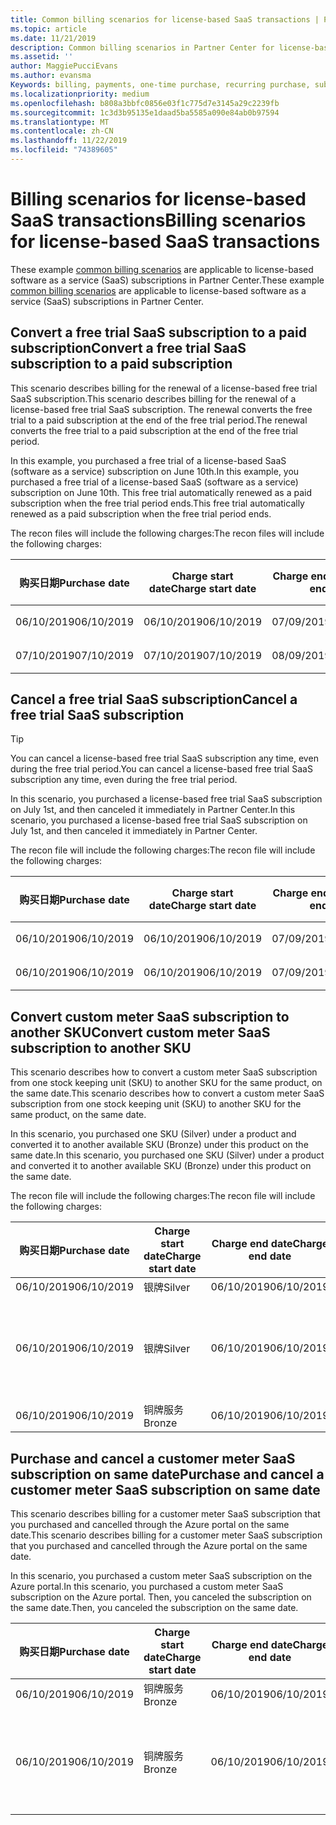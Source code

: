 ```yaml
---
title: Common billing scenarios for license-based SaaS transactions | Partner Center
ms.topic: article
ms.date: 11/21/2019
description: Common billing scenarios in Partner Center for license-based SaaS transactions.
ms.assetid: ''
author: MaggiePucciEvans
ms.author: evansma
Keywords: billing, payments, one-time purchase, recurring purchase, subscriptions, seats
ms.localizationpriority: medium
ms.openlocfilehash: b808a3bbfc0856e03f1c775d7e3145a29c2239fb
ms.sourcegitcommit: 1c3d3b95135e1daad5ba5585a090e84ab0b97594
ms.translationtype: MT
ms.contentlocale: zh-CN
ms.lasthandoff: 11/22/2019
ms.locfileid: "74389605"
---
```

# <a name="billing-scenarios-for-license-based-saas-transactions"></a><span data-ttu-id="68f94-104">Billing scenarios for license-based SaaS transactions</span><span class="sxs-lookup"><span data-stu-id="68f94-104">Billing scenarios for license-based SaaS transactions</span></span>

<span data-ttu-id="68f94-105">These example [common billing scenarios](common-billing-scenarios.md) are applicable to license-based software as a service (SaaS) subscriptions in Partner Center.</span><span class="sxs-lookup"><span data-stu-id="68f94-105">These example [common billing scenarios](common-billing-scenarios.md) are applicable to license-based software as a service (SaaS) subscriptions in Partner Center.</span></span>

## <a name="convert-a-free-trial-saas-subscription-to-a-paid-subscription"></a><span data-ttu-id="68f94-106">Convert a free trial SaaS subscription to a paid subscription</span><span class="sxs-lookup"><span data-stu-id="68f94-106">Convert a free trial SaaS subscription to a paid subscription</span></span>

<span data-ttu-id="68f94-107">This scenario describes billing for the renewal of a license-based free trial SaaS subscription.</span><span class="sxs-lookup"><span data-stu-id="68f94-107">This scenario describes billing for the renewal of a license-based free trial SaaS subscription.</span></span> <span data-ttu-id="68f94-108">The renewal converts the free trial to a paid subscription at the end of the free trial period.</span><span class="sxs-lookup"><span data-stu-id="68f94-108">The renewal converts the free trial to a paid subscription at the end of the free trial period.</span></span>

<span data-ttu-id="68f94-109">In this example, you purchased a free trial of a license-based SaaS (software as a service) subscription on June 10th.</span><span class="sxs-lookup"><span data-stu-id="68f94-109">In this example, you purchased a free trial of a license-based SaaS (software as a service) subscription on June 10th.</span></span> <span data-ttu-id="68f94-110">This free trial automatically renewed as a paid subscription when the free trial period ends.</span><span class="sxs-lookup"><span data-stu-id="68f94-110">This free trial automatically renewed as a paid subscription when the free trial period ends.</span></span>

<span data-ttu-id="68f94-111">The recon files will include the following charges:</span><span class="sxs-lookup"><span data-stu-id="68f94-111">The recon files will include the following charges:</span></span>

| <span data-ttu-id="68f94-112">购买日期</span><span class="sxs-lookup"><span data-stu-id="68f94-112">Purchase date</span></span> | <span data-ttu-id="68f94-113">Charge start date</span><span class="sxs-lookup"><span data-stu-id="68f94-113">Charge start date</span></span> | <span data-ttu-id="68f94-114">Charge end date</span><span class="sxs-lookup"><span data-stu-id="68f94-114">Charge end date</span></span> | <span data-ttu-id="68f94-115">单价</span><span class="sxs-lookup"><span data-stu-id="68f94-115">Unit price</span></span> | <span data-ttu-id="68f94-116">Unit quantity</span><span class="sxs-lookup"><span data-stu-id="68f94-116">Unit quantity</span></span> | <span data-ttu-id="68f94-117">Total amount</span><span class="sxs-lookup"><span data-stu-id="68f94-117">Total amount</span></span> | <span data-ttu-id="68f94-118">费用类型</span><span class="sxs-lookup"><span data-stu-id="68f94-118">Charge type</span></span> | <span data-ttu-id="68f94-119">Subscription description</span><span class="sxs-lookup"><span data-stu-id="68f94-119">Subscription description</span></span> |
| ------------- | ----------------- | --------------- | ---------- | ------------- | ------------ | ----------- | ----------------- |
| <span data-ttu-id="68f94-120">06/10/2019</span><span class="sxs-lookup"><span data-stu-id="68f94-120">06/10/2019</span></span> | <span data-ttu-id="68f94-121">06/10/2019</span><span class="sxs-lookup"><span data-stu-id="68f94-121">06/10/2019</span></span> | <span data-ttu-id="68f94-122">07/09/2019</span><span class="sxs-lookup"><span data-stu-id="68f94-122">07/09/2019</span></span> | <span data-ttu-id="68f94-123">0 美元</span><span class="sxs-lookup"><span data-stu-id="68f94-123">$0</span></span> | <span data-ttu-id="68f94-124">1</span><span class="sxs-lookup"><span data-stu-id="68f94-124">1</span></span> | <span data-ttu-id="68f94-125">0 美元</span><span class="sxs-lookup"><span data-stu-id="68f94-125">$0</span></span> | <span data-ttu-id="68f94-126">新</span><span class="sxs-lookup"><span data-stu-id="68f94-126">New</span></span> | <span data-ttu-id="68f94-127">免费试用</span><span class="sxs-lookup"><span data-stu-id="68f94-127">Free trial</span></span> |
| <span data-ttu-id="68f94-128">07/10/2019</span><span class="sxs-lookup"><span data-stu-id="68f94-128">07/10/2019</span></span> | <span data-ttu-id="68f94-129">07/10/2019</span><span class="sxs-lookup"><span data-stu-id="68f94-129">07/10/2019</span></span> | <span data-ttu-id="68f94-130">08/09/2019</span><span class="sxs-lookup"><span data-stu-id="68f94-130">08/09/2019</span></span> | <span data-ttu-id="68f94-131">2 美元</span><span class="sxs-lookup"><span data-stu-id="68f94-131">$2</span></span> | <span data-ttu-id="68f94-132">1</span><span class="sxs-lookup"><span data-stu-id="68f94-132">1</span></span> | <span data-ttu-id="68f94-133">2 美元</span><span class="sxs-lookup"><span data-stu-id="68f94-133">$2</span></span> | <span data-ttu-id="68f94-134">“续订”</span><span class="sxs-lookup"><span data-stu-id="68f94-134">Renew</span></span> | <span data-ttu-id="68f94-135">Paid subscription</span><span class="sxs-lookup"><span data-stu-id="68f94-135">Paid subscription</span></span> |

## <a name="cancel-a-free-trial-saas-subscription"></a><span data-ttu-id="68f94-136">Cancel a free trial SaaS subscription</span><span class="sxs-lookup"><span data-stu-id="68f94-136">Cancel a free trial SaaS subscription</span></span>

> [!TIP]
> <span data-ttu-id="68f94-137">You can cancel a license-based free trial SaaS subscription any time, even during the free trial period.</span><span class="sxs-lookup"><span data-stu-id="68f94-137">You can cancel a license-based free trial SaaS subscription any time, even during the free trial period.</span></span>

<span data-ttu-id="68f94-138">In this scenario, you purchased a license-based free trial SaaS subscription on July 1st, and then canceled it immediately in Partner Center.</span><span class="sxs-lookup"><span data-stu-id="68f94-138">In this scenario, you purchased a license-based free trial SaaS subscription on July 1st, and then canceled it immediately in Partner Center.</span></span> 

<span data-ttu-id="68f94-139">The recon file will include the following charges:</span><span class="sxs-lookup"><span data-stu-id="68f94-139">The recon file will include the following charges:</span></span>

| <span data-ttu-id="68f94-140">购买日期</span><span class="sxs-lookup"><span data-stu-id="68f94-140">Purchase date</span></span> | <span data-ttu-id="68f94-141">Charge start date</span><span class="sxs-lookup"><span data-stu-id="68f94-141">Charge start date</span></span> | <span data-ttu-id="68f94-142">Charge end date</span><span class="sxs-lookup"><span data-stu-id="68f94-142">Charge end date</span></span> | <span data-ttu-id="68f94-143">单价</span><span class="sxs-lookup"><span data-stu-id="68f94-143">Unit price</span></span> | <span data-ttu-id="68f94-144">Unit quantity</span><span class="sxs-lookup"><span data-stu-id="68f94-144">Unit quantity</span></span> | <span data-ttu-id="68f94-145">Total amount</span><span class="sxs-lookup"><span data-stu-id="68f94-145">Total amount</span></span> | <span data-ttu-id="68f94-146">费用类型</span><span class="sxs-lookup"><span data-stu-id="68f94-146">Charge type</span></span> | <span data-ttu-id="68f94-147">Subscription description</span><span class="sxs-lookup"><span data-stu-id="68f94-147">Subscription description</span></span> |
| ------------- | ----------------- | --------------- | ---------- | ------------- | ------------ | ----------- | ----------------- |
| <span data-ttu-id="68f94-148">06/10/2019</span><span class="sxs-lookup"><span data-stu-id="68f94-148">06/10/2019</span></span> | <span data-ttu-id="68f94-149">06/10/2019</span><span class="sxs-lookup"><span data-stu-id="68f94-149">06/10/2019</span></span> | <span data-ttu-id="68f94-150">07/09/2019</span><span class="sxs-lookup"><span data-stu-id="68f94-150">07/09/2019</span></span> | <span data-ttu-id="68f94-151">0 美元</span><span class="sxs-lookup"><span data-stu-id="68f94-151">$0</span></span> | <span data-ttu-id="68f94-152">11</span><span class="sxs-lookup"><span data-stu-id="68f94-152">11</span></span> | <span data-ttu-id="68f94-153">0 美元</span><span class="sxs-lookup"><span data-stu-id="68f94-153">$0</span></span> | <span data-ttu-id="68f94-154">新</span><span class="sxs-lookup"><span data-stu-id="68f94-154">New</span></span> | <span data-ttu-id="68f94-155">免费试用</span><span class="sxs-lookup"><span data-stu-id="68f94-155">Free trial</span></span> |
| <span data-ttu-id="68f94-156">06/10/2019</span><span class="sxs-lookup"><span data-stu-id="68f94-156">06/10/2019</span></span> | <span data-ttu-id="68f94-157">06/10/2019</span><span class="sxs-lookup"><span data-stu-id="68f94-157">06/10/2019</span></span> | <span data-ttu-id="68f94-158">07/09/2019</span><span class="sxs-lookup"><span data-stu-id="68f94-158">07/09/2019</span></span> | <span data-ttu-id="68f94-159">0 美元</span><span class="sxs-lookup"><span data-stu-id="68f94-159">$0</span></span> | <span data-ttu-id="68f94-160">11</span><span class="sxs-lookup"><span data-stu-id="68f94-160">11</span></span> | <span data-ttu-id="68f94-161">0 美元</span><span class="sxs-lookup"><span data-stu-id="68f94-161">$0</span></span> | <span data-ttu-id="68f94-162">“取消”</span><span class="sxs-lookup"><span data-stu-id="68f94-162">Cancel</span></span> | <span data-ttu-id="68f94-163">免费试用</span><span class="sxs-lookup"><span data-stu-id="68f94-163">Free trial</span></span> |

## <a name="convert-custom-meter-saas-subscription-to-another-sku"></a><span data-ttu-id="68f94-164">Convert custom meter SaaS subscription to another SKU</span><span class="sxs-lookup"><span data-stu-id="68f94-164">Convert custom meter SaaS subscription to another SKU</span></span>

<span data-ttu-id="68f94-165">This scenario describes how to convert a custom meter SaaS subscription from one stock keeping unit (SKU) to another SKU for the same product, on the same date.</span><span class="sxs-lookup"><span data-stu-id="68f94-165">This scenario describes how to convert a custom meter SaaS subscription from one stock keeping unit (SKU) to another SKU for the same product, on the same date.</span></span>

<span data-ttu-id="68f94-166">In this scenario, you purchased one SKU (Silver) under a product and converted it to another available SKU (Bronze) under this product on the same date.</span><span class="sxs-lookup"><span data-stu-id="68f94-166">In this scenario, you purchased one SKU (Silver) under a product and converted it to another available SKU (Bronze) under this product on the same date.</span></span>

<span data-ttu-id="68f94-167">The recon file will include the following charges:</span><span class="sxs-lookup"><span data-stu-id="68f94-167">The recon file will include the following charges:</span></span>

| <span data-ttu-id="68f94-168">购买日期</span><span class="sxs-lookup"><span data-stu-id="68f94-168">Purchase date</span></span> | <span data-ttu-id="68f94-169">Charge start date</span><span class="sxs-lookup"><span data-stu-id="68f94-169">Charge start date</span></span> | <span data-ttu-id="68f94-170">Charge end date</span><span class="sxs-lookup"><span data-stu-id="68f94-170">Charge end date</span></span> | <span data-ttu-id="68f94-171">单价</span><span class="sxs-lookup"><span data-stu-id="68f94-171">Unit price</span></span> | <span data-ttu-id="68f94-172">Unit quantity</span><span class="sxs-lookup"><span data-stu-id="68f94-172">Unit quantity</span></span> | <span data-ttu-id="68f94-173">Total amount</span><span class="sxs-lookup"><span data-stu-id="68f94-173">Total amount</span></span> | <span data-ttu-id="68f94-174">费用类型</span><span class="sxs-lookup"><span data-stu-id="68f94-174">Charge type</span></span> | <span data-ttu-id="68f94-175">Subscription description</span><span class="sxs-lookup"><span data-stu-id="68f94-175">Subscription description</span></span> |
| ------------- | ----------------- | --------------- | ---------- | ------------- | ------------ | ----------- | ----------------- |
| <span data-ttu-id="68f94-176">06/10/2019</span><span class="sxs-lookup"><span data-stu-id="68f94-176">06/10/2019</span></span> | <span data-ttu-id="68f94-177">银牌</span><span class="sxs-lookup"><span data-stu-id="68f94-177">Silver</span></span> | <span data-ttu-id="68f94-178">06/10/2019</span><span class="sxs-lookup"><span data-stu-id="68f94-178">06/10/2019</span></span> | <span data-ttu-id="68f94-179">06/10/2019</span><span class="sxs-lookup"><span data-stu-id="68f94-179">06/10/2019</span></span> | <span data-ttu-id="68f94-180">20 美元</span><span class="sxs-lookup"><span data-stu-id="68f94-180">$20</span></span> | <span data-ttu-id="68f94-181">1</span><span class="sxs-lookup"><span data-stu-id="68f94-181">1</span></span> | <span data-ttu-id="68f94-182">20 美元</span><span class="sxs-lookup"><span data-stu-id="68f94-182">$20</span></span> | <span data-ttu-id="68f94-183">新</span><span class="sxs-lookup"><span data-stu-id="68f94-183">New</span></span> | <span data-ttu-id="68f94-184">Custom meter SaaS subscription</span><span class="sxs-lookup"><span data-stu-id="68f94-184">Custom meter SaaS subscription</span></span> |
| <span data-ttu-id="68f94-185">06/10/2019</span><span class="sxs-lookup"><span data-stu-id="68f94-185">06/10/2019</span></span> | <span data-ttu-id="68f94-186">银牌</span><span class="sxs-lookup"><span data-stu-id="68f94-186">Silver</span></span> | <span data-ttu-id="68f94-187">06/10/2019</span><span class="sxs-lookup"><span data-stu-id="68f94-187">06/10/2019</span></span> | <span data-ttu-id="68f94-188">06/10/2019</span><span class="sxs-lookup"><span data-stu-id="68f94-188">06/10/2019</span></span> | <span data-ttu-id="68f94-189">20 美元</span><span class="sxs-lookup"><span data-stu-id="68f94-189">$20</span></span> | <span data-ttu-id="68f94-190">1</span><span class="sxs-lookup"><span data-stu-id="68f94-190">1</span></span> | <span data-ttu-id="68f94-191">-$20</span><span class="sxs-lookup"><span data-stu-id="68f94-191">-$20</span></span> | <span data-ttu-id="68f94-192">转换</span><span class="sxs-lookup"><span data-stu-id="68f94-192">Convert</span></span> | <span data-ttu-id="68f94-193">Prorated rebill for custom meter SaaS subscription</span><span class="sxs-lookup"><span data-stu-id="68f94-193">Prorated rebill for custom meter SaaS subscription</span></span> |
| <span data-ttu-id="68f94-194">06/10/2019</span><span class="sxs-lookup"><span data-stu-id="68f94-194">06/10/2019</span></span> | <span data-ttu-id="68f94-195">铜牌服务</span><span class="sxs-lookup"><span data-stu-id="68f94-195">Bronze</span></span> | <span data-ttu-id="68f94-196">06/10/2019</span><span class="sxs-lookup"><span data-stu-id="68f94-196">06/10/2019</span></span> | <span data-ttu-id="68f94-197">06/10/2019</span><span class="sxs-lookup"><span data-stu-id="68f94-197">06/10/2019</span></span> | <span data-ttu-id="68f94-198">10 美元</span><span class="sxs-lookup"><span data-stu-id="68f94-198">$10</span></span> | <span data-ttu-id="68f94-199">1</span><span class="sxs-lookup"><span data-stu-id="68f94-199">1</span></span> | <span data-ttu-id="68f94-200">10 美元</span><span class="sxs-lookup"><span data-stu-id="68f94-200">$10</span></span> | <span data-ttu-id="68f94-201">转换</span><span class="sxs-lookup"><span data-stu-id="68f94-201">Convert</span></span> | <span data-ttu-id="68f94-202">Custom meter SaaS subscription</span><span class="sxs-lookup"><span data-stu-id="68f94-202">Custom meter SaaS subscription</span></span> |

## <a name="purchase-and-cancel-a-customer-meter-saas-subscription-on-same-date"></a><span data-ttu-id="68f94-203">Purchase and cancel a customer meter SaaS subscription on same date</span><span class="sxs-lookup"><span data-stu-id="68f94-203">Purchase and cancel a customer meter SaaS subscription on same date</span></span>

<span data-ttu-id="68f94-204">This scenario describes billing for a customer meter SaaS subscription that you purchased and cancelled through the Azure portal on the same date.</span><span class="sxs-lookup"><span data-stu-id="68f94-204">This scenario describes billing for a customer meter SaaS subscription that you purchased and cancelled through the Azure portal on the same date.</span></span>

<span data-ttu-id="68f94-205">In this scenario, you purchased a custom meter SaaS subscription on the Azure portal.</span><span class="sxs-lookup"><span data-stu-id="68f94-205">In this scenario, you purchased a custom meter SaaS subscription on the Azure portal.</span></span> <span data-ttu-id="68f94-206">Then, you canceled the subscription on the same date.</span><span class="sxs-lookup"><span data-stu-id="68f94-206">Then, you canceled the subscription on the same date.</span></span>

| <span data-ttu-id="68f94-207">购买日期</span><span class="sxs-lookup"><span data-stu-id="68f94-207">Purchase date</span></span> | <span data-ttu-id="68f94-208">Charge start date</span><span class="sxs-lookup"><span data-stu-id="68f94-208">Charge start date</span></span> | <span data-ttu-id="68f94-209">Charge end date</span><span class="sxs-lookup"><span data-stu-id="68f94-209">Charge end date</span></span> | <span data-ttu-id="68f94-210">单价</span><span class="sxs-lookup"><span data-stu-id="68f94-210">Unit price</span></span> | <span data-ttu-id="68f94-211">Unit quantity</span><span class="sxs-lookup"><span data-stu-id="68f94-211">Unit quantity</span></span> | <span data-ttu-id="68f94-212">Total amount</span><span class="sxs-lookup"><span data-stu-id="68f94-212">Total amount</span></span> | <span data-ttu-id="68f94-213">费用类型</span><span class="sxs-lookup"><span data-stu-id="68f94-213">Charge type</span></span> | <span data-ttu-id="68f94-214">Subscription description</span><span class="sxs-lookup"><span data-stu-id="68f94-214">Subscription description</span></span> |
| ------------- | ----------------- | --------------- | ---------- | ------------- | ------------ | ----------- | ----------------- |
| <span data-ttu-id="68f94-215">06/10/2019</span><span class="sxs-lookup"><span data-stu-id="68f94-215">06/10/2019</span></span> | <span data-ttu-id="68f94-216">铜牌服务</span><span class="sxs-lookup"><span data-stu-id="68f94-216">Bronze</span></span> | <span data-ttu-id="68f94-217">06/10/2019</span><span class="sxs-lookup"><span data-stu-id="68f94-217">06/10/2019</span></span> | <span data-ttu-id="68f94-218">06/10/2019</span><span class="sxs-lookup"><span data-stu-id="68f94-218">06/10/2019</span></span> | <span data-ttu-id="68f94-219">10 美元</span><span class="sxs-lookup"><span data-stu-id="68f94-219">$10</span></span> | <span data-ttu-id="68f94-220">1</span><span class="sxs-lookup"><span data-stu-id="68f94-220">1</span></span> | <span data-ttu-id="68f94-221">10 美元</span><span class="sxs-lookup"><span data-stu-id="68f94-221">$10</span></span> | <span data-ttu-id="68f94-222">新</span><span class="sxs-lookup"><span data-stu-id="68f94-222">New</span></span> | <span data-ttu-id="68f94-223">Custom meter SaaS subscription</span><span class="sxs-lookup"><span data-stu-id="68f94-223">Custom meter SaaS subscription</span></span> |
| <span data-ttu-id="68f94-224">06/10/2019</span><span class="sxs-lookup"><span data-stu-id="68f94-224">06/10/2019</span></span> | <span data-ttu-id="68f94-225">铜牌服务</span><span class="sxs-lookup"><span data-stu-id="68f94-225">Bronze</span></span> | <span data-ttu-id="68f94-226">06/10/2019</span><span class="sxs-lookup"><span data-stu-id="68f94-226">06/10/2019</span></span> | <span data-ttu-id="68f94-227">06/10/2019</span><span class="sxs-lookup"><span data-stu-id="68f94-227">06/10/2019</span></span> | <span data-ttu-id="68f94-228">10 美元</span><span class="sxs-lookup"><span data-stu-id="68f94-228">$10</span></span> | <span data-ttu-id="68f94-229">1</span><span class="sxs-lookup"><span data-stu-id="68f94-229">1</span></span> | <span data-ttu-id="68f94-230">-$10</span><span class="sxs-lookup"><span data-stu-id="68f94-230">-$10</span></span> | <span data-ttu-id="68f94-231">CancelImmediate</span><span class="sxs-lookup"><span data-stu-id="68f94-231">CancelImmediate</span></span> | <span data-ttu-id="68f94-232">Custom meter SaaS subscription</span><span class="sxs-lookup"><span data-stu-id="68f94-232">Custom meter SaaS subscription</span></span> |
